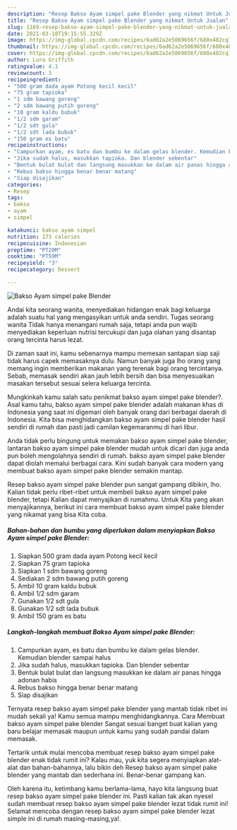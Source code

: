 ```yaml
---
description: "Resep Bakso Ayam simpel pake Blender yang nikmat Untuk Jualan"
title: "Resep Bakso Ayam simpel pake Blender yang nikmat Untuk Jualan"
slug: 1169-resep-bakso-ayam-simpel-pake-blender-yang-nikmat-untuk-jualan
date: 2021-03-18T19:15:55.329Z
image: https://img-global.cpcdn.com/recipes/6ad62a2e5069656f/680x482cq70/bakso-ayam-simpel-pake-blender-foto-resep-utama.jpg
thumbnail: https://img-global.cpcdn.com/recipes/6ad62a2e5069656f/680x482cq70/bakso-ayam-simpel-pake-blender-foto-resep-utama.jpg
cover: https://img-global.cpcdn.com/recipes/6ad62a2e5069656f/680x482cq70/bakso-ayam-simpel-pake-blender-foto-resep-utama.jpg
author: Lura Griffith
ratingvalue: 4.1
reviewcount: 3
recipeingredient:
- "500 gram dada ayam Potong kecil kecil"
- "75 gram tapioka"
- "1 sdm bawang goreng"
- "2 sdm bawang putih goreng"
- "10 gram kaldu bubuk"
- "1/2 sdm garam"
- "1/2 sdt gula"
- "1/2 sdt lada bubuk"
- "150 gram es batu"
recipeinstructions:
- "Campurkan ayam, es batu dan bumbu ke dalam gelas blender. Kemudian blender sampai halus"
- "Jika sudah halus, masukkan tapioka. Dan blender sebentar"
- "Bentuk bulat bulat dan langsung masukkan ke dalam air panas hingga adonan habis"
- "Rebus bakso hingga benar benar matang"
- "Siap disajikan"
categories:
- Resep
tags:
- bakso
- ayam
- simpel

katakunci: bakso ayam simpel 
nutrition: 173 calories
recipecuisine: Indonesian
preptime: "PT20M"
cooktime: "PT59M"
recipeyield: "3"
recipecategory: Dessert

---
```



![Bakso Ayam simpel pake Blender](https://img-global.cpcdn.com/recipes/6ad62a2e5069656f/680x482cq70/bakso-ayam-simpel-pake-blender-foto-resep-utama.jpg)

Andai kita seorang wanita, menyediakan hidangan enak bagi keluarga adalah suatu hal yang mengasyikan untuk anda sendiri. Tugas seorang  wanita Tidak hanya menangani rumah saja, tetapi anda pun wajib menyediakan keperluan nutrisi tercukupi dan juga olahan yang disantap orang tercinta harus lezat.

Di zaman  saat ini, kamu sebenarnya mampu memesan santapan siap saji tidak harus capek memasaknya dulu. Namun banyak juga lho orang yang memang ingin memberikan makanan yang terenak bagi orang tercintanya. Sebab, memasak sendiri akan jauh lebih bersih dan bisa menyesuaikan masakan tersebut sesuai selera keluarga tercinta. 



Mungkinkah kamu salah satu penikmat bakso ayam simpel pake blender?. Asal kamu tahu, bakso ayam simpel pake blender adalah makanan khas di Indonesia yang saat ini digemari oleh banyak orang dari berbagai daerah di Indonesia. Kita bisa menghidangkan bakso ayam simpel pake blender hasil sendiri di rumah dan pasti jadi camilan kegemaranmu di hari libur.

Anda tidak perlu bingung untuk memakan bakso ayam simpel pake blender, lantaran bakso ayam simpel pake blender mudah untuk dicari dan juga anda pun boleh mengolahnya sendiri di rumah. bakso ayam simpel pake blender dapat diolah memalui berbagai cara. Kini sudah banyak cara modern yang membuat bakso ayam simpel pake blender semakin mantap.

Resep bakso ayam simpel pake blender pun sangat gampang dibikin, lho. Kalian tidak perlu ribet-ribet untuk membeli bakso ayam simpel pake blender, tetapi Kalian dapat menyajikan di rumahmu. Untuk Kita yang akan menyajikannya, berikut ini cara membuat bakso ayam simpel pake blender yang nikamat yang bisa Kita coba.

<!--inarticleads1-->

##### Bahan-bahan dan bumbu yang diperlukan dalam menyiapkan Bakso Ayam simpel pake Blender:

1. Siapkan 500 gram dada ayam Potong kecil kecil
1. Siapkan 75 gram tapioka
1. Siapkan 1 sdm bawang goreng
1. Sediakan 2 sdm bawang putih goreng
1. Ambil 10 gram kaldu bubuk
1. Ambil 1/2 sdm garam
1. Gunakan 1/2 sdt gula
1. Gunakan 1/2 sdt lada bubuk
1. Ambil 150 gram es batu




<!--inarticleads2-->

##### Langkah-langkah membuat Bakso Ayam simpel pake Blender:

1. Campurkan ayam, es batu dan bumbu ke dalam gelas blender. Kemudian blender sampai halus
1. Jika sudah halus, masukkan tapioka. Dan blender sebentar
1. Bentuk bulat bulat dan langsung masukkan ke dalam air panas hingga adonan habis
1. Rebus bakso hingga benar benar matang
1. Siap disajikan




Ternyata resep bakso ayam simpel pake blender yang mantab tidak ribet ini mudah sekali ya! Kamu semua mampu menghidangkannya. Cara Membuat bakso ayam simpel pake blender Sangat sesuai banget buat kalian yang baru belajar memasak maupun untuk kamu yang sudah pandai dalam memasak.

Tertarik untuk mulai mencoba membuat resep bakso ayam simpel pake blender enak tidak rumit ini? Kalau mau, yuk kita segera menyiapkan alat-alat dan bahan-bahannya, lalu bikin deh Resep bakso ayam simpel pake blender yang mantab dan sederhana ini. Benar-benar gampang kan. 

Oleh karena itu, ketimbang kamu berlama-lama, hayo kita langsung buat resep bakso ayam simpel pake blender ini. Pasti kalian tak akan nyesel sudah membuat resep bakso ayam simpel pake blender lezat tidak rumit ini! Selamat mencoba dengan resep bakso ayam simpel pake blender lezat simple ini di rumah masing-masing,ya!.

